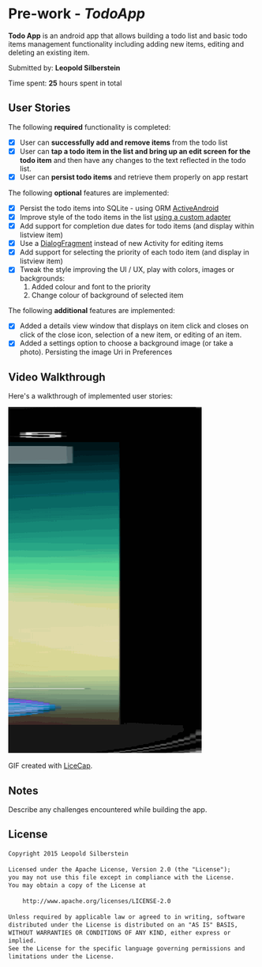 # Pre-work - *TodoApp* 

**Todo App** is an android app that allows building a todo list and basic todo items management functionality including adding new items, editing and deleting an existing item.

Submitted by: **Leopold Silberstein**

Time spent: **25** hours spent in total

## User Stories

The following **required** functionality is completed:

* [x] User can **successfully add and remove items** from the todo list
* [x] User can **tap a todo item in the list and bring up an edit screen for the todo item** and then have any changes to the text reflected in the todo list.
* [x] User can **persist todo items** and retrieve them properly on app restart

The following **optional** features are implemented:

* [x] Persist the todo items into SQLite - using ORM [ActiveAndroid](https://github.com/pardom/ActiveAndroid/wiki/Getting-started)
* [x] Improve style of the todo items in the list [using a custom adapter](http://guides.codepath.com/android/Using-an-ArrayAdapter-with-ListView)
* [x] Add support for completion due dates for todo items (and display within listview item)
* [x] Use a [DialogFragment](http://guides.codepath.com/android/Using-DialogFragment) instead of new Activity for editing items
* [x] Add support for selecting the priority of each todo item (and display in listview item)
* [x] Tweak the style improving the UI / UX, play with colors, images or backgrounds: 
   1. Added colour and font to the priority
   2. Change colour of background of selected item 

The following **additional** features are implemented:

* [x] Added a details view window that displays on item click and closes on click of the close icon, selection of a new item, or editing of an item.
* [x] Added a settings option to choose a background image (or take a photo). Persisting the image Uri in Preferences 

## Video Walkthrough 

Here's a walkthrough of implemented user stories:


![Video Walkthrough](todo-edit.gif)

GIF created with [LiceCap](http://www.cockos.com/licecap/).

## Notes

Describe any challenges encountered while building the app.

## License

    Copyright 2015 Leopold Silberstein

    Licensed under the Apache License, Version 2.0 (the "License");
    you may not use this file except in compliance with the License.
    You may obtain a copy of the License at

        http://www.apache.org/licenses/LICENSE-2.0

    Unless required by applicable law or agreed to in writing, software
    distributed under the License is distributed on an "AS IS" BASIS,
    WITHOUT WARRANTIES OR CONDITIONS OF ANY KIND, either express or implied.
    See the License for the specific language governing permissions and
    limitations under the License.
